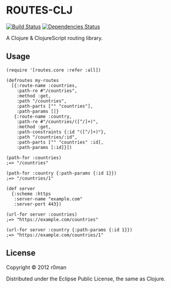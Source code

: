 # ROUTES-CLJ
  [![Build Status](https://travis-ci.org/r0man/routes-clj.png)](https://travis-ci.org/r0man/routes-clj)
  [![Dependencies Status](http://jarkeeper.com/r0man/routes-clj/status.png)](http://jarkeeper.com/r0man/routes-clj)

A Clojure & ClojureScript routing library.

## Usage

```
(require '[routes.core :refer :all])

(defroutes my-routes
  [{:route-name :countries,
    :path-re #"/countries",
    :method :get,
    :path "/countries",
    :path-parts ["" "countries"],
    :path-params []}
   {:route-name :country,
    :path-re #"/countries/([^/]+)",
    :method :get,
    :path-constraints {:id "([^/]+)"},
    :path "/countries/:id",
    :path-parts ["" "countries" :id],
    :path-params [:id]}])

(path-for :countries)
;=> "/countries"

(path-for :country {:path-params {:id 1}})
;=> "/countries/1"

(def server
  {:scheme :https
   :server-name "example.com"
   :server-port 443})

(url-for server :countries)
;=> "https://example.com/countries"

(url-for server :country {:path-params {:id 1}})
;=> "https://example.com/countries/1"
```

## License

Copyright © 2012 r0man

Distributed under the Eclipse Public License, the same as Clojure.
